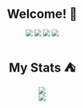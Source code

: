 
<div align="center">
  <h1>Welcome! 👋</h1>
  <img src="https://img.shields.io/badge/Ask%20me-anything-1abc9c.svg">
  <img src="https://img.shields.io/badge/PROJECT-Matrixed-green.svg">
  <img src="https://img.shields.io/badge/Made%20with-Markdown-1f425f.svg">
  <img src="https://komarev.com/ghpvc/?username=XCyberCode">
</div>

<div align="center">
  <h1>My Stats ⛺</h1>
  <img src="https://github-readme-stats.vercel.app/api/pin/?username=XCyberCode&repo=DeskOS&theme=nord">
  <br>
  <img src="https://github-readme-stats.vercel.app/api?username=XCyberCode&theme=nord&show_icons=true">
</div>
